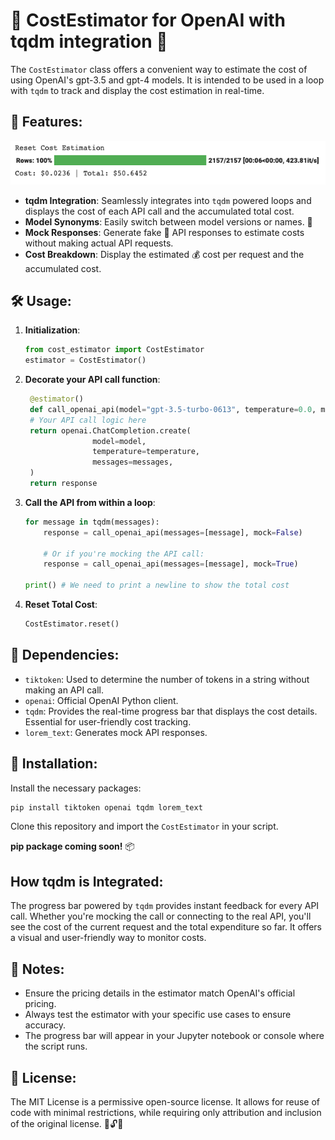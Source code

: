 # 🚀 CostEstimator for OpenAI with tqdm integration 💸

The `CostEstimator` class offers a convenient way to estimate the cost of using OpenAI's gpt-3.5 and gpt-4 models. It is intended to be used in a loop with `tqdm` to  track and display the cost estimation in real-time.

## 🌟 Features:

![Screenshot of an estimation](images/screenshot.png)

- **tqdm Integration**: Seamlessly integrates into `tqdm` powered loops and displays the cost of each API call and the accumulated total cost.
- **Model Synonyms**: Easily switch between model versions or names. 🔄
- **Mock Responses**: Generate fake 🤖 API responses to estimate costs without making actual API requests.
- **Cost Breakdown**: Display the estimated 💰 cost per request and the accumulated cost.


## 🛠 Usage:

1. **Initialization**:
    ```python
    from cost_estimator import CostEstimator
    estimator = CostEstimator()
    ```

2. **Decorate your API call function**:
   ```python
    @estimator()
    def call_openai_api(model="gpt-3.5-turbo-0613", temperature=0.0, messages=[...], ..., mock=True):
    # Your API call logic here
    return openai.ChatCompletion.create(
                  model=model,
                  temperature=temperature,
                  messages=messages,
    )
    return response
    ```

3. **Call the API from within a loop**:
    ```python
    for message in tqdm(messages):
        response = call_openai_api(messages=[message], mock=False)
   
        # Or if you're mocking the API call:
        response = call_openai_api(messages=[message], mock=True)     
   
    print() # We need to print a newline to show the total cost
    ```

4. **Reset Total Cost**:
    ```python
    CostEstimator.reset()
    ```

## 📌 Dependencies:

- `tiktoken`: Used to determine the number of tokens in a string without making an API call.
- `openai`: Official OpenAI Python client.
- `tqdm`: Provides the real-time progress bar that displays the cost details. Essential for user-friendly cost tracking.
- `lorem_text`: Generates mock API responses.

## 🔧 Installation:

Install the necessary packages:

```bash
pip install tiktoken openai tqdm lorem_text
```
Clone this repository and import the `CostEstimator` in your script.

**pip package coming soon!** 📦

## How tqdm is Integrated:

The progress bar powered by `tqdm` provides instant feedback for every API call. Whether you're mocking the call or connecting to the real API, you'll see the cost of the current request and the total expenditure so far. It offers a visual and user-friendly way to monitor costs.

## 📝 Notes:

- Ensure the pricing details in the estimator match OpenAI's official pricing.
- Always test the estimator with your specific use cases to ensure accuracy.
- The progress bar will appear in your Jupyter notebook or console where the script runs.

## 📜 License:

The MIT License is a permissive open-source license. It allows for reuse of code with minimal restrictions, while requiring only attribution and inclusion of the original license. 🔄🔓💼